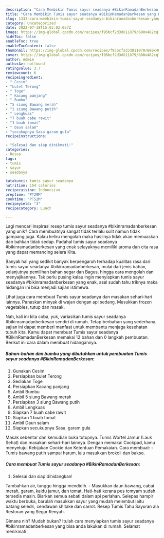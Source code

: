```yaml
---
description: "Cara Membikin Tumis sayur seadanya #BikinRamadanBerkesan yang Enak"
title: "Cara Membikin Tumis sayur seadanya #BikinRamadanBerkesan yang Enak"
slug: 1333-cara-membikin-tumis-sayur-seadanya-bikinramadanberkesan-yang-enak
category: Uncategorized
date: 2022-07-18T15:03:02.057Z
image: https://img-global.cpcdn.com/recipes/f95bcf2d3d811079/680x482cq70/tumis-sayur-seadanya-bikinramadanberkesan-foto-resep-utama.jpg
hideToc: false
enableToc: true
enableTocContent: false
thumbnail: https://img-global.cpcdn.com/recipes/f95bcf2d3d811079/680x482cq70/tumis-sayur-seadanya-bikinramadanberkesan-foto-resep-utama.jpg
cover: https://img-global.cpcdn.com/recipes/f95bcf2d3d811079/680x482cq70/tumis-sayur-seadanya-bikinramadanberkesan-foto-resep-utama.jpg
author: Admin
authorAv: notfound
ratingvalue: 3.7
reviewcount: 6
recipeingredient:
- " Cesim"
- "bulet Terong"
- " Toge"
- " Kacang panjang"
- " Bumbu"
- "5 siung Bawang merah"
- "3 siung Bawang putih"
- " Lengkuas"
- "7 buah cabe rawit"
- "1 buah tomat"
- " Daun salam"
- "secukupnya Sasa garam gula"
recipeinstructions:

- "Selesai dan siap dinikmati!"
categories:
- Resep
tags:
- tumis
- sayur
- seadanya

katakunci: tumis sayur seadanya 
nutrition: 154 calories
recipecuisine: Indonesian
preptime: "PT29M"
cooktime: "PT52M"
recipeyield: "3"
recipecategory: Lunch

---
```





Lagi mencari inspirasi resep tumis sayur seadanya #bikinramadanberkesan yang unik? Cara membuatnya sangat tidak terlalu sulit namun tidak gampang juga. Kalau keliru mengolah maka hasilnya tidak akan memuaskan dan bahkan tidak sedap. Padahal tumis sayur seadanya #bikinramadanberkesan yang enak selayaknya memiliki aroma dan cita rasa yang dapat memancing selera Kita.





Banyak hal yang sedikit banyak berpengaruh terhadap kualitas rasa dari tumis sayur seadanya #bikinramadanberkesan, mulai dari jenis bahan, selanjutnya pemilihan bahan segar dan Bagus, hingga cara mengolah dan menyajikannya. Tak perlu pusing kalau ingin menyiapkan tumis sayur seadanya #bikinramadanberkesan yang enak,      asal sudah tahu triknya maka hidangan ini bisa menjadi sajian istimewa.














Lihat juga cara membuat Tumis sayur seadanya dan masakan sehari-hari lainnya. Panaskan minyak di wajan dengan api sedang. Masukkan frozen vegetables, tutup dan masak.






Nah, kali ini kita coba, yuk, variasikan tumis sayur seadanya #bikinramadanberkesan sendiri di rumah. Tetap berbahan yang sederhana, sajian ini dapat memberi manfaat untuk membantu menjaga kesehatan tubuh kita. Kamu dapat membuat Tumis sayur seadanya #BikinRamadanBerkesan memakai 12 bahan dan 0 langkah pembuatan. Berikut ini cara dalam membuat hidangannya.

<!--inarticleads1-->

##### Bahan-bahan dan bumbu yang dibutuhkan untuk pembuatan Tumis sayur seadanya #BikinRamadanBerkesan:

1. Gunakan  Cesim
1. Persiapkan bulet Terong
1. Sediakan  Toge
1. Persiapkan  Kacang panjang
1. Ambil  Bumbu
1. Ambil 5 siung Bawang merah
1. Persiapkan 3 siung Bawang putih
1. Ambil  Lengkuas
1. Siapkan 7 buah cabe rawit
1. Siapkan 1 buah tomat
1. Ambil  Daun salam
1. Siapkan secukupnya Sasa, garam gula


Masak sebentar dan kemudian buka tutupnya. Tumis Wortel Jamur (Lauk Sehat) dan masakan sehari-hari lainnya. Dengan memakai Cookpad, kamu menyetujui Kebijakan Cookie dan Ketentuan Pemakaian. Cara membuat: - Tumis bawang putih sampai harum, lalu masukkan brokoli dan bakso. 

<!--inarticleads2-->

##### Cara membuat Tumis sayur seadanya #BikinRamadanBerkesan:


1. Selesai dan siap dihidangkan!

Tambahkan air, tunggu hingga mendidih. - Masukkan daun bawang, cabai merah, garam, kaldu jamur, dan tomat. Hati-hati kerana pes tomyam sudah tersedia masin. Biarkan semua sebati dalam api perlahan. Selepas hampir waktu berbuka, barulah masukkan sayur yang mudah melembut iaitu batang seledri, cendawan shitake dan carrot. Resep Tumis Tahu Sayuran ala Restoran yang Segar Renyah. 

Gimana nih? Mudah bukan? Itulah cara menyiapkan tumis sayur seadanya #bikinramadanberkesan yang bisa anda lakukan di rumah. Selamat menikmati
